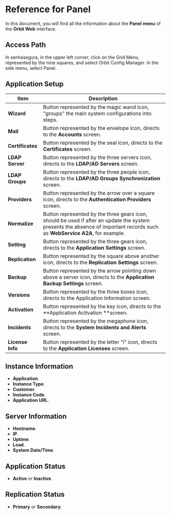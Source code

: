 # Reference for Panel

In this document, you will find all the information about the **Panel** **menu** of the **Orbit Web** interface.

## Access Path
In senhasegura, in the upper left corner, click on the Grid Menu, represented by the nine squares, and select Orbit Config Manager.
In the side menu, select Panel.

## Application Setup
| Item          | Description                                                                                          |
|---------------|----------------------------------------------------------------------------------------------------|
| **Wizard**       | Button represented by the magic wand icon, "groups" the main system configurations into steps.     |
| **Mail**           | Button represented by the envelope icon, directs to the **Accounts** screen.                            |
| **Certificates**   | Button represented by the seal icon, directs to the **Certificates** screen.                            |
| **LDAP Server**    | Button represented by the three servers icon, directs to the **LDAP/AD Servers** screen.                |
| **LDAP Groups**    | Button represented by the three people icon, directs to the **LDAP/AD Groups Synchronization** screen.  |
| **Providers**     | Button represented by the arrow over a square icon, directs to the **Authentication Providers** screen. |
| **Normalize**     | Button represented by the three gears icon, should be used if after an update the system presents the absence of important records such as **WebService A2A**, for example.|
| **Setting** | Button represented by the three gears icon, directs to the **Application Settings** screen.            |
| **Replication**   | Button represented by the square above another icon, directs to the **Replication Settings** screen.    |
| **Backup**        | Button represented by the arrow pointing down above a server icon, directs to the **Application Backup Settings** screen.|
| **Versions**      | Button represented by the three boxes icon, directs to the Application Information screen.         |
| **Activation**    | Button represented by the key icon, directs to the **Application Activation **screen.                  |
| **Incidents**     | Button represented by the megaphone icon, directs to the **System Incidents and Alerts** screen.        |
| **License Info**  | Button represented by the letter "i" icon, directs to the **Application Licenses** screen.  |

## Instance Information
- **Application**.
- **Instance Type**.
- **Customer**.
- **Instance Code**.
- **Application URL**.

## Server Information
- **Hostname**.
- **IP**.
- **Uptime**.
- **Load**.
- **System Date/Time**.

## Application Status
- **Active** or **Inactive**.

## Replication Status
- **Primary** or **Secondary**.

